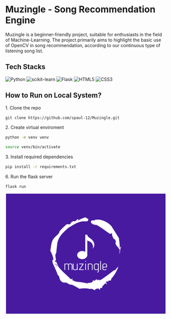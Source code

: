 
<h1>Muzingle - Song Recommendation Engine</h1>


<p>Muzingle is a beginner-friendly project, suitable for enthusiasts in the field of Machine-Learning. The project primarily aims to highlight the basic use of OpenCV in song recommendation, according to our continuous type of listening song list.</p>


## Tech Stacks
![Python](https://img.shields.io/badge/python-3670A0?style=for-the-badge&logo=python&logoColor=ffdd54)
![scikit-learn](https://img.shields.io/badge/scikit--learn-%23F7931E.svg?style=for-the-badge&logo=scikit-learn&logoColor=white)
![Flask](https://img.shields.io/badge/flask-%23000.svg?style=for-the-badge&logo=flask&logoColor=white)
![HTML5](https://img.shields.io/badge/html5-%23E34F26.svg?style=for-the-badge&logo=html5&logoColor=white)
![CSS3](https://img.shields.io/badge/css3-%231572B6.svg?style=for-the-badge&logo=css3&logoColor=white)

## How to Run on Local System?

<p>1. Clone the repo</p>

```git
git clone https://github.com/spaul-12/Muzingle.git
```
<p>2. Create virtual enviroment</p>

```bash
python -m venv venv
```
```bash
source venv/bin/activate
```

<p>3. Install required dependencies </p>

```bash
pip install -r requirements.txt
```

<p> 6. Run the flask server </p>

```bash 
flask run
```
<p align="center">

<img src="./muzingle.png"  style="width:500px;"/>
</p>

